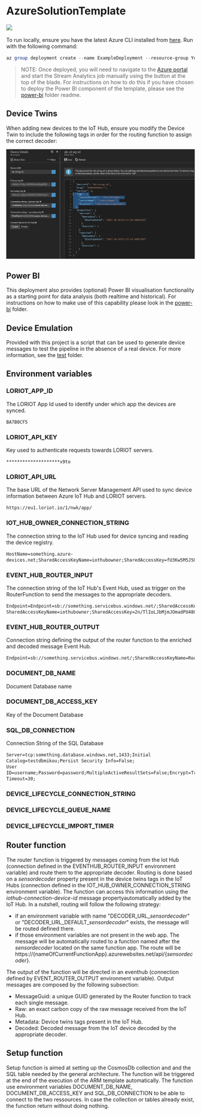 # AzureSolutionTemplate

<a href="https://portal.azure.com/#create/Microsoft.Template/uri/https%3A%2F%2Fraw.githubusercontent.com%2FLoriot%2FAzureSolutionTemplate%2Fmaster%2Fazuredeploy.json" target="_blank">
    <img src="http://azuredeploy.net/deploybutton.png"/>
</a>

To run locally, ensure you have the latest Azure CLI installed from [here](https://docs.microsoft.com/en-us/cli/azure/install-azure-cli?view=azure-cli-latest).
Run with the following command:

```powershell
az group deployment create --name ExampleDeployment --resource-group YourResourceGroup --template-file azuredeploy.json --parameters azuredeploy.parameters.json
```

>NOTE: Once deployed, you will need to navigate to the [Azure portal](https://portal.azure.com) and start the Stream Analytics job manually using the button at the top of the blade. For instructions on how to do this if you have chosen to deploy the Power BI component of the template, please see the [power-bi](power-bi/) folder readme.

## Device Twins

When adding new devices to the IoT Hub, ensure you modify the Device Twin to include the following tags in order for the routing function to assign the correct decoder:

![Device Twin - Add Tags](images/DeviceTwinAddTags.png)

## Power BI

This deployment also provides (optional) Power BI visualisation functionality as a starting point for data analysis (both realtime and historical). For instructions on how to make use of this capability please look in the [power-bi](power-bi/) folder.

## Device Emulation

Provided with this project is a script that can be used to generate device messages to test the pipeline in the absence of a real device. For more information, see the [test](test/) folder.

## Environment variables

### LORIOT_APP_ID

The LORIOT App Id used to identify under which app the devices are synced.

```
BA7B0CF5
```

### LORIOT_API_KEY

Key used to authenticate requests towards LORIOT servers.

```
********************x9to
```

### LORIOT_API_URL

The base URL of the Network Server Management API used to sync device information between Azure IoT Hub and LORIOT servers.

```
https://eu1.loriot.io/1/nwk/app/
```

### IOT_HUB_OWNER_CONNECTION_STRING

The connection string to the IoT Hub used for device syncing and reading the device registry.

```
HostName=something.azure-devices.net;SharedAccessKeyName=iothubowner;SharedAccessKey=fU3Kw5M5J5QXP1QsFLRVjifZ1TeNSlFEFqJ7Xa5jiqo=
```

### EVENT_HUB_ROUTER_INPUT

The connection string of the IoT Hub's Event Hub, used as trigger on the RouterFunction to send the messages to the appropriate decoders.

```
Endpoint=Endpoint=sb://something.servicebus.windows.net/;SharedAccessKeyName=iothubowner;SharedAccessKey=UDEL1prJ9THqLJel+uk8UeU8fZVkSSi2+CMrp5yrrWM=;EntityPath=iothubname;
SharedAccessKeyName=iothubowner;SharedAccessKey=2n/TlIoLJbMjmJOmadPU48G0gYfRCU28HeaL0ilkqMU=
```

### EVENT_HUB_ROUTER_OUTPUT

Connection string defining the output of the router function to the enriched and decoded message Event Hub.

```
Endpoint=sb://something.servicebus.windows.net/;SharedAccessKeyName=RootManageSharedAccessKey;SharedAccessKey=Ei8jNFRlH/rAjYKTTNxh7eIHlgeleffFekHhnyAxrZ4=
```

### DOCUMENT_DB_NAME

Document Database name

### DOCUMENT_DB_ACCESS_KEY

Key of the Document Database

### SQL_DB_CONNECTION

Connection String of the SQL Database

```
Server=tcp:something.database.windows.net,1433;Initial Catalog=testdbmikou;Persist Security Info=False;
User ID=username;Password=password;MultipleActiveResultSets=False;Encrypt=True;TrustServerCertificate=False;Connection Timeout=30;
```

### DEVICE_LIFECYCLE_CONNECTION_STRING

### DEVICE_LIFECYCLE_QUEUE_NAME

### DEVICE_LIFECYCLE_IMPORT_TIMER

## Router function

The router function is triggered by messages coming from the Iot Hub (connection defined in the EVENTHUB_ROUTER_INPUT environment variable) and route them to the appropriate decoder.
Routing is done based on a *sensordecoder* property present in the device twins tags in the IoT Hubs (connection defined in the IOT_HUB_OWNER_CONNECTION_STRING environment variable).  The function can access this information using the *iothub-connection-device-id* message propertyautomatically added by the IoT Hub. 
In a nutshell, routing will  follow the following strategy: 

* if an environment variable with name "DECODER_URL_*sensordecoder*" or "DECODER_URL_DEFAULT_*sensordecoder*" exists, the message will be routed defined there.
* if those environment variables are not present in the web app. The message will be automatically routed to a function named after the *sensordecoder* located on the same function app. The route will be https://{nameOfCurrentFunctionApp}.azurewebsites.net/api/{*sensordecoder*}.

The output of the function will be directed in an eventhub (connection defined by EVENT_ROUTER_OUTPUT environment variable). Output messages are composed by the following subsection:

* MessageGuid: a unique GUID generated by the Router function to track each single message.
* Raw: an exact carbon copy of the raw message received from the IoT Hub.
* Metadata: Device twins tags present in the IoT Hub.
* Decoded: Decoded message from the IoT device decoded by the appropriate decoder.

## Setup function

Setup function is aimed at setting up the CosmosDb collection and and the SQL table needed by the general architecture. The function will be triggered at the end of the execution of the ARM template automatically. The function use environment variables DOCUMENT_DB_NAME, DOCUMENT_DB_ACCESS_KEY and SQL_DB_CONNECTION to be able to connect to the two ressources. 
In case the collection or tables already exist, the function return without doing nothing. 
